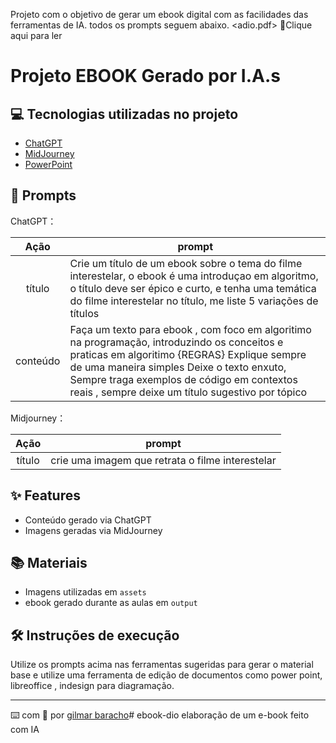 Projeto com o objetivo de gerar um ebook digital com as facilidades das ferramentas de IA. todos os prompts
seguem abaixo.
<adio.pdf> 📕Clique aqui para ler</a>

 

# Projeto EBOOK Gerado por I.A.s


 


## 💻 Tecnologias utilizadas no projeto

- [ChatGPT](https://chat.openai.com/) 
- [MidJourney](https://www.midjourney.com/app/)
- [PowerPoint](https://www.microsoft.com/en/microsoft-365/powerpoint)

## 🧠 Prompts


ChatGPT：

|   Ação   | prompt                                                                                                                                                                                                                                                                         |
| :------: | ------------------------------------------------------------------------------------------------------------------------------------------------------------------------------------------------------------------------------------------------------------------------------ |
|  título  | Crie um título de um ebook sobre o tema do filme interestelar, o ebook é uma introduçao em algoritmo, o título deve ser épico e curto, e tenha uma temática do filme interestelar no título, me liste 5 variações de títulos                                                        |
| conteúdo | Faça um texto para ebook , com foco em algoritimo na programação, introduzindo os conceitos e praticas em algoritimo {REGRAS} Explique sempre de uma maneira simples Deixe o texto enxuto, Sempre traga exemplos de código em contextos reais , sempre deixe um título sugestivo por tópico |


Midjourney：

|  Ação  | prompt                                                                                 |
| :----: | -------------------------------------------------------------------------------------- |
| título | crie uma imagem que retrata  o filme interestelar |

## ✨ Features

- Conteúdo gerado via ChatGPT
- Imagens geradas via MidJourney

## 📚 Materiais

- Imagens utilizadas em `assets`
- ebook gerado durante as aulas em `output`

## 🛠️ Instruções de execução

Utilize os prompts acima nas ferramentas sugeridas para gerar o material base e utilize uma ferramenta de edição de documentos como power point, libreoffice , indesign para diagramação.


---

⌨️ com 💜 por [gilmar baracho](https://github.com/DEVGILMAR)# ebook-dio
elaboração de um e-book feito com IA
